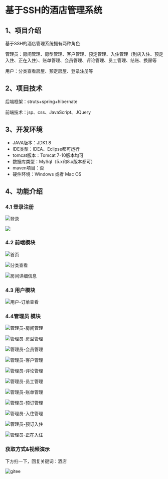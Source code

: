 # 基于SSH的酒店管理系统


## 1、项目介绍

基于SSH的酒店管理系统拥有两种角色

管理员：房间管理、房型管理、客户管理、预定管理、入住管理（到店入住、预定入住、正在入住）、账单管理、会员管理、评论管理、员工管理、结账、换房等

用户：分类查看房屋、预定房屋、登录注册等


## 2、项目技术

后端框架：struts+spring+hibernate

前端技术：jsp、css、JavaScript、JQuery

## 3、开发环境

- JAVA版本：JDK1.8
- IDE类型：IDEA、Eclipse都可运行
- tomcat版本：Tomcat 7-10版本均可
- 数据库类型：MySql（5.x和8.x版本都可） 
- maven项目：否
- 硬件环境：Windows 或者 Mac OS


## 4、功能介绍

### 4.1 登录注册

![登录](https://project-images-1256969109.cos.ap-chongqing.myqcloud.com/Typora-Images/202208072124995.jpg)

![](https://project-images-1256969109.cos.ap-chongqing.myqcloud.com/Typora-Images/202208072124405.jpeg)

### 4.2 前端模块

![首页](https://project-images-1256969109.cos.ap-chongqing.myqcloud.com/Typora-Images/202208072125002.jpg)

![分类查看](https://project-images-1256969109.cos.ap-chongqing.myqcloud.com/Typora-Images/202208072125864.jpg)

![房间详细信息](https://project-images-1256969109.cos.ap-chongqing.myqcloud.com/Typora-Images/202208072125439.jpg)

### 4.3 用户模块

![用户-订单查看](https://project-images-1256969109.cos.ap-chongqing.myqcloud.com/Typora-Images/202208072125027.jpg)

### 4.4管理员 模块

![管理员-房间管理](https://project-images-1256969109.cos.ap-chongqing.myqcloud.com/Typora-Images/202208072125097.jpg)

![管理员-房型管理](https://project-images-1256969109.cos.ap-chongqing.myqcloud.com/Typora-Images/202208072125841.jpg)

![管理员-会员管理](https://project-images-1256969109.cos.ap-chongqing.myqcloud.com/Typora-Images/202208072125025.jpg)

![管理员-客户管理](https://project-images-1256969109.cos.ap-chongqing.myqcloud.com/Typora-Images/202208072125975.jpg)

![管理员-评论管理](https://project-images-1256969109.cos.ap-chongqing.myqcloud.com/Typora-Images/202208072125793.jpg)

![管理员-员工管理](https://project-images-1256969109.cos.ap-chongqing.myqcloud.com/Typora-Images/202208072125235.jpg)

![管理员-账单管理](https://project-images-1256969109.cos.ap-chongqing.myqcloud.com/Typora-Images/202208072125095.jpg)

![管理员-预订管理](https://project-images-1256969109.cos.ap-chongqing.myqcloud.com/Typora-Images/202208072125273.jpg)

![管理员-入住管理](https://project-images-1256969109.cos.ap-chongqing.myqcloud.com/Typora-Images/202208072125813.jpg)

![管理员-预订入住](https://project-images-1256969109.cos.ap-chongqing.myqcloud.com/Typora-Images/202208072125246.jpg)

![管理员-正在入住](https://project-images-1256969109.cos.ap-chongqing.myqcloud.com/Typora-Images/202208072126957.jpg)

### 获取方式&视频演示

下方扫一下，回复关键词：酒店

![gitee](https://project-images-1256969109.cos.ap-chongqing.myqcloud.com/Typora-Images/202309291447341.png)
